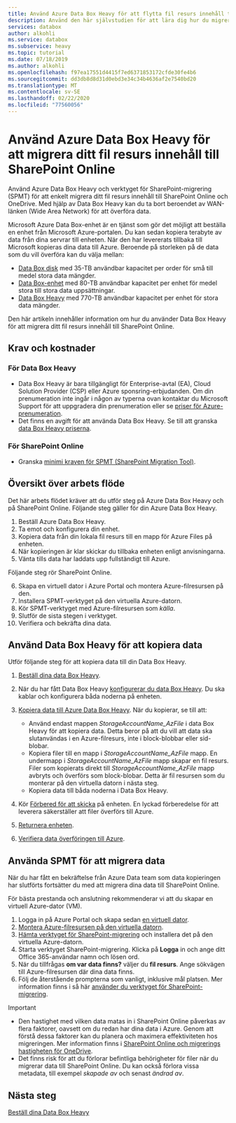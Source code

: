 ```yaml
---
title: Använd Azure Data Box Heavy för att flytta fil resurs innehåll till SharePoint Online
description: Använd den här självstudien för att lära dig hur du migrerar fil resurs innehåll till delnings platsen online med din Azure Data Box Heavy
services: databox
author: alkohli
ms.service: databox
ms.subservice: heavy
ms.topic: tutorial
ms.date: 07/18/2019
ms.author: alkohli
ms.openlocfilehash: f97ea17551d4415f7ed6371853172cfde30fe4b6
ms.sourcegitcommit: dd3db8d8d31d0ebd3e34c34b4636af2e7540bd20
ms.translationtype: MT
ms.contentlocale: sv-SE
ms.lasthandoff: 02/22/2020
ms.locfileid: "77560056"
---
```

# <a name="use-the-azure-data-box-heavy-to-migrate-your-file-share-content-to-sharepoint-online"></a>Använd Azure Data Box Heavy för att migrera ditt fil resurs innehåll till SharePoint Online

Använd Azure Data Box Heavy och verktyget för SharePoint-migrering (SPMT) för att enkelt migrera ditt fil resurs innehåll till SharePoint Online och OneDrive. Med hjälp av Data Box Heavy kan du ta bort beroendet av WAN-länken (Wide Area Network) för att överföra data.

Microsoft Azure Data Box-enhet är en tjänst som gör det möjligt att beställa en enhet från Microsoft Azure-portalen. Du kan sedan kopiera terabyte av data från dina servrar till enheten. När den har levererats tillbaka till Microsoft kopieras dina data till Azure. Beroende på storleken på de data som du vill överföra kan du välja mellan:

- [Data Box disk](https://docs.microsoft.com/azure/databox/data-box-disk-overview) med 35-TB användbar kapacitet per order för små till medel stora data mängder.
- [Data Box-enhet](https://docs.microsoft.com/azure/databox/data-box-overview) med 80-TB användbar kapacitet per enhet för medel stora till stora data uppsättningar.
- [Data Box Heavy](https://docs.microsoft.com/azure/databox/data-box-heavy-overview) med 770-TB användbar kapacitet per enhet för stora data mängder.

Den här artikeln innehåller information om hur du använder Data Box Heavy för att migrera ditt fil resurs innehåll till SharePoint Online.

## <a name="requirements-and-costs"></a>Krav och kostnader

### <a name="for-data-box-heavy"></a>För Data Box Heavy

- Data Box Heavy är bara tillgängligt för Enterprise-avtal (EA), Cloud Solution Provider (CSP) eller Azure sponsring-erbjudanden. Om din prenumeration inte ingår i någon av typerna ovan kontaktar du Microsoft Support för att uppgradera din prenumeration eller se [priser för Azure-prenumeration](https://azure.microsoft.com/pricing/).
- Det finns en avgift för att använda Data Box Heavy. Se till att granska [data Box Heavy priserna](https://azure.microsoft.com/pricing/details/databox/heavy/).


### <a name="for-sharepoint-online"></a>För SharePoint Online

- Granska [minimi kraven för SPMT (SharePoint Migration Tool)](https://docs.microsoft.com/sharepointmigration/how-to-use-the-sharepoint-migration-tool).

## <a name="workflow-overview"></a>Översikt över arbets flöde

Det här arbets flödet kräver att du utför steg på Azure Data Box Heavy och på SharePoint Online.
Följande steg gäller för din Azure Data Box Heavy.

1. Beställ Azure Data Box Heavy.
2. Ta emot och konfigurera din enhet.
3. Kopiera data från din lokala fil resurs till en mapp för Azure Files på enheten.
4. När kopieringen är klar skickar du tillbaka enheten enligt anvisningarna.
5. Vänta tills data har laddats upp fullständigt till Azure.

Följande steg rör SharePoint Online.

6. Skapa en virtuell dator i Azure Portal och montera Azure-filresursen på den.
7. Installera SPMT-verktyget på den virtuella Azure-datorn.
8. Kör SPMT-verktyget med Azure-filresursen som *källa*.
9. Slutför de sista stegen i verktyget.
10. Verifiera och bekräfta dina data.

## <a name="use-data-box-heavy-to-copy-data"></a>Använd Data Box Heavy för att kopiera data

Utför följande steg för att kopiera data till din Data Box Heavy.

1. [Beställ dina data Box Heavy](data-box-heavy-deploy-ordered.md).
2. När du har fått Data Box Heavy [konfigurerar du data Box Heavy](data-box-heavy-deploy-set-up.md). Du ska kablar och konfigurera båda noderna på enheten.
3. [Kopiera data till Azure Data Box Heavy](data-box-heavy-deploy-copy-data.md). När du kopierar, se till att:

    - Använd endast mappen *StorageAccountName_AzFile* i data Box Heavy för att kopiera data. Detta beror på att du vill att data ska slutanvändas i en Azure-filresurs, inte i block-blobbar eller sid-blobar.
    - Kopiera filer till en mapp i *StorageAccountName_AzFile* mapp. En undermapp i *StorageAccountName_AzFile* mapp skapar en fil resurs. Filer som kopierats direkt till *StorageAccountName_AzFile* mapp avbryts och överförs som block-blobar. Detta är fil resursen som du monterar på den virtuella datorn i nästa steg.
    - Kopiera data till båda noderna i Data Box Heavy.
3. Kör [Förbered för att skicka](data-box-heavy-deploy-picked-up.md#prepare-to-ship) på enheten. En lyckad förberedelse för att leverera säkerställer att filer överförs till Azure.
4. [Returnera enheten](data-box-heavy-deploy-picked-up.md#ship-data-box-heavy-back).
5. [Verifiera data överföringen till Azure](data-box-heavy-deploy-picked-up.md#verify-data-upload-to-azure).

## <a name="use-spmt-to-migrate-data"></a>Använda SPMT för att migrera data

När du har fått en bekräftelse från Azure Data team som data kopieringen har slutförts fortsätter du med att migrera dina data till SharePoint Online.

För bästa prestanda och anslutning rekommenderar vi att du skapar en virtuell Azure-dator (VM).

1. Logga in på Azure Portal och skapa sedan [en virtuell dator](../virtual-machines/windows/quick-create-portal.md).
2. [Montera Azure-filresursen på den virtuella datorn](../storage/files/storage-how-to-use-files-windows.md#mount-the-azure-file-share-with-file-explorer).
3. [Hämta verktyget för SharePoint-migrering](https://spmtreleasescus.blob.core.windows.net/install/default.htm) och installera det på den virtuella Azure-datorn.
4. Starta verktyget SharePoint-migrering. Klicka på **Logga** in och ange ditt Office 365-användar namn och lösen ord.
5. När du tillfrågas **om var data finns?** väljer du **fil resurs**. Ange sökvägen till Azure-filresursen där dina data finns.
6. Följ de återstående prompterna som vanligt, inklusive mål platsen. Mer information finns i så här [använder du verktyget för SharePoint-migrering](https://docs.microsoft.com/sharepointmigration/how-to-use-the-sharepoint-migration-tool).

> [!IMPORTANT]
> - Den hastighet med vilken data matas in i SharePoint Online påverkas av flera faktorer, oavsett om du redan har dina data i Azure. Genom att förstå dessa faktorer kan du planera och maximera effektiviteten hos migreringen.  Mer information finns i [SharePoint Online och migrerings hastigheten för OneDrive](/sharepointmigration/sharepoint-online-and-onedrive-migration-speed).
> - Det finns risk för att du förlorar befintliga behörigheter för filer när du migrerar data till SharePoint Online. Du kan också förlora vissa metadata, till exempel *skapade av* och senast *ändrad av*.

## <a name="next-steps"></a>Nästa steg

[Beställ dina Data Box Heavy](./data-box-heavy-deploy-ordered.md)